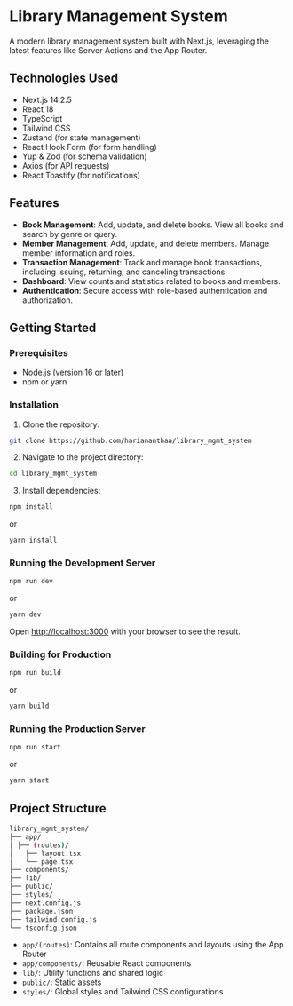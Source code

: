 # Library Management System

A modern library management system built with Next.js, leveraging the latest features like Server Actions and the App Router.

## Technologies Used

- Next.js 14.2.5
- React 18
- TypeScript
- Tailwind CSS
- Zustand (for state management)
- React Hook Form (for form handling)
- Yup & Zod (for schema validation)
- Axios (for API requests)
- React Toastify (for notifications)

## Features

- **Book Management**: Add, update, and delete books. View all books and search by genre or query.
- **Member Management**: Add, update, and delete members. Manage member information and roles.
- **Transaction Management**: Track and manage book transactions, including issuing, returning, and canceling transactions.
- **Dashboard**: View counts and statistics related to books and members.
- **Authentication**: Secure access with role-based authentication and authorization.

## Getting Started

### Prerequisites

- Node.js (version 16 or later)
- npm or yarn

### Installation

1. Clone the repository:

```bash
git clone https://github.com/hariananthaa/library_mgmt_system
```

2. Navigate to the project directory:

```bash
cd library_mgmt_system
```

3. Install dependencies:

```bash
npm install
```

or

```bash
yarn install
```

### Running the Development Server

```bash
npm run dev
```

or

```bash
yarn dev
```

Open [http://localhost:3000](http://localhost:3000) with your browser to see the result.

### Building for Production

```bash
npm run build
```

or

```bash
yarn build
```

### Running the Production Server

```bash
npm run start
```

or

```bash
yarn start
```

## Project Structure

```bash
library_mgmt_system/
├── app/
│ ├── (routes)/
│   ├── layout.tsx
│   └── page.tsx
├── components/
├── lib/
├── public/
├── styles/
├── next.config.js
├── package.json
├── tailwind.config.js
└── tsconfig.json
```

- `app/(routes)`: Contains all route components and layouts using the App Router
- `app/components/`: Reusable React components
- `lib/`: Utility functions and shared logic
- `public/`: Static assets
- `styles/`: Global styles and Tailwind CSS configurations
